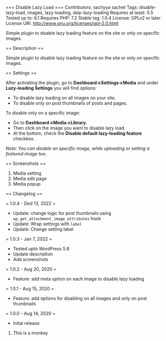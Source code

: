 === Disable Lazy Load ===
Contributors: sachyya sachet
Tags: disable-lazy-load, images, lazy-loading, skip-lazy-loading
Requires at least: 5.5
Tested up to: 6.1
Requires PHP: 7.2
Stable tag: 1.0.4
License: GPLv2 or later
License URI: http://www.gnu.org/licenses/gpl-2.0.html

Simple plugin to disable lazy loading feature on the site or only on specific images.
 
== Description ==
 
Simple plugin to disable lazy loading feature on the site or only on specific images.

== Settings ==

After activating the plugin, go to **Dashboard->Settings->Media** and under **Lazy-loading Settings** you will find options:

* To disable lazy loading on all images on your site.
* To disable only on post thumbnails of posts and pages.

To disable only on a specific image:

* Go to **Dashboard->Media->Library**.
* Then click on the image you want to disable lazy load.
* At the bottom, check the **Disable default lazy-loading feature** checkbox.

*Note: You can disable on specific image, while uploading or setting a featured image too.*

== Screenshots ==

1. Media setting
2. Media edit page
3. Media popup

== Changelog ==

= 1.0.4 - Ded 13, 2022 =
* Update: change logic for post thumbnails using `wp_get_attachment_image_attributes` hook
* Update: Wrap settings with `label`
* Update: Change setting label

= 1.0.3 - Jan 7, 2022 =
* Tested upto WordPress 5.8
* Update description
* Add screenshots

= 1.0.2 - Aug 20, 2020 =
* Feature: add meta option on each image to disable lazy loading

= 1.0.1 - Aug 15, 2020 =
* Feature: add options for disabling on all images and only on post thumbnails

= 1.0.0 - Aug 14, 2020 =
* Inital release

1. This is a monkey

